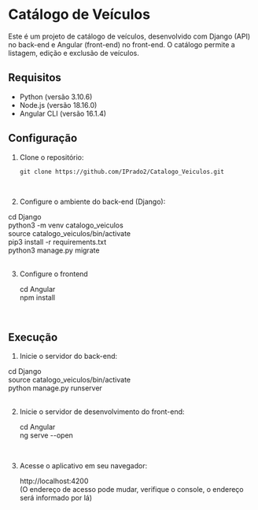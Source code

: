 
# Catálogo de Veículos

Este é um projeto de catálogo de veículos, desenvolvido com Django (API) no back-end e Angular (front-end) no front-end. O catálogo permite a listagem, edição e exclusão de veículos.

## Requisitos

- Python (versão 3.10.6)<br>
- Node.js (versão 18.16.0)<br>
- Angular CLI (versão 16.1.4)<br>

## Configuração

1. Clone o repositório:

   ```shell
   git clone https://github.com/IPrado2/Catalogo_Veiculos.git
<br>

2. Configure o ambiente do back-end (Django):

  cd Django<br>
  python3 -m venv catalogo_veiculos<br>
  source catalogo_veiculos/bin/activate<br>
  pip3 install -r requirements.txt<br>
  python3 manage.py migrate<br>
<br>

3. Configure o frontend

   cd Angular<br>
   npm install<br>
 <br>  

## Execução

1. Inicie o servidor do back-end:

  cd Django<br>
  source catalogo_veiculos/bin/activate<br>
  python manage.py runserver<br>
<br>

2. Inicie o servidor de desenvolvimento do front-end:

   cd Angular<br>
   ng serve --open<br>
<br>

3. Acesse o aplicativo em seu navegador:

   http://localhost:4200<br>
   (O endereço de acesso pode mudar, verifique o console, o endereço será informado por lá)<br>

